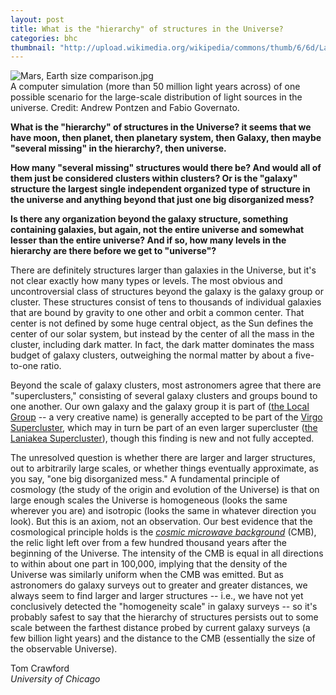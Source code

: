 ```yaml
---
layout: post
title: What is the "hierarchy" of structures in the Universe?
categories: bhc
thumbnail: "http://upload.wikimedia.org/wikipedia/commons/thumb/6/6d/Large-scale_structure_of_light_distribution_in_the_universe.jpg/800px-Large-scale_structure_of_light_distribution_in_the_universe.jpg"
---
```

<div class="image">
<img src="http://upload.wikimedia.org/wikipedia/commons/thumb/6/6d/Large-scale_structure_of_light_distribution_in_the_universe.jpg/800px-Large-scale_structure_of_light_distribution_in_the_universe.jpg" alt="Mars, Earth size comparison.jpg">
<div class="caption">
A computer simulation (more than 50 million light years across) of one possible scenario for the large-scale distribution of light sources in the universe. Credit: Andrew Pontzen and Fabio Governato.
</div>
</div>

**What is the "hierarchy" of structures in the Universe? it seems that we have moon, then planet, then planetary system, then Galaxy, then maybe "several missing" in the hierarchy?, then universe.**

**How many "several missing" structures would there be? And would all of them just be considered clusters within clusters? Or is the "galaxy" structure the largest single independent organized type of structure in the universe and anything beyond that just one big disorganized mess?**

**Is there any organization beyond the galaxy structure, something containing galaxies, but again, not the entire universe and somewhat lesser than the entire universe? And if so, how many levels in the hierarchy are there before we get to "universe"?**

There are definitely structures larger than galaxies in the Universe, but it's not clear exactly how many types or levels. The most obvious and uncontroversial class of structures beyond the galaxy is the galaxy group or cluster. These structures consist of tens to thousands of individual galaxies that are bound by gravity to one other and orbit a common center. That center is not defined by some huge central object, as the Sun defines the center of our solar system, but instead by the center of all the mass in the cluster, including dark matter. In fact, the dark matter dominates the mass budget of galaxy clusters, outweighing the normal matter by about a five-to-one ratio.

Beyond the scale of galaxy clusters, most astronomers agree that there are "superclusters," consisting of several galaxy clusters and groups bound to one another. Our own galaxy and the galaxy group it is part of ([the Local Group](https://en.wikipedia.org/wiki/Local_Group) -- a very creative name) is generally accepted to be part of the [Virgo Supercluster](https://en.wikipedia.org/wiki/Virgo_Supercluster), which may in turn be part of an even larger supercluster ([the Laniakea Supercluster](https://en.wikipedia.org/wiki/Laniakea_Supercluster)), though this finding is new and not fully accepted.

The unresolved question is whether there are larger and larger structures, out to arbitrarily large scales, or whether things eventually approximate, as you say, "one big disorganized mess." A fundamental principle of cosmology (the study of the origin and evolution of the Universe) is that on large enough scales the Universe is homogeneous (looks the same wherever you are) and isotropic (looks the same in whatever direction you look). But this is an axiom, not an observation. Our best evidence that the cosmological principle holds is the [*cosmic microwave background*](https://en.wikipedia.org/wiki/Cosmic_microwave_background) (CMB), the relic light left over from a few hundred thousand years after the beginning of the Universe. The intensity of the CMB is equal in all directions to within about one part in 100,000, implying that the density of the Universe was similarly uniform when the CMB was emitted. But as astronomers do galaxy surveys out to greater and greater distances, we always seem to find larger and larger structures -- i.e., we have not yet conclusively detected the "homogeneity scale" in galaxy surveys -- so it's probably safest to say that the hierarchy of structures persists out to some scale between the farthest distance probed by current galaxy surveys (a few billion light years) and the distance to the CMB (essentially the size of the observable Universe).

Tom Crawford<br>
*University of Chicago*
